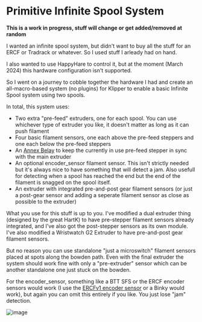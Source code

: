 # Primitive Infinite Spool System

**This is a work in progress, stuff will change or get added/removed at random**

I wanted an infinite spool system, but didn't want to buy all the stuff for an ERCF or Tradrack or whatever. So I used stuff I arleady had on hand.

I also wanted to use HappyHare to control it, but at the moment (March 2024) this hardware configuration isn't supported.

So I went on a journey to cobble together the hardware I had and create an all-macro-based system (no plugins) for Klipper to enable a basic Infinite Spool system using two spools.

In total, this system uses:

- Two extra "pre-feed" extruders, one for each spool. You can use whichever type of extruder you like, it doesn't matter as long as it can push filament
- Four basic filament sensors, one each above the pre-feed steppers and one each below the pre-feed steppers
- An [Annex Belay](https://github.com/Annex-Engineering/Belay) to keep the currently in use pre-feed stepper in sync with the main extruder
- An optional encoder_sensor filament sensor. This isn't strictly needed but it's always nice to have something that will detect a jam. Also usefull for detecting when a spool has reached the end but the end of the filament is snagged on the spool itself.
- An extruder with integrated pre-and-post gear filament sensors (or just a post-gear sensor and adding a seperate filament sensor as close as possible to the extruder)

What you use for this stuff is up to you. I've modified a dual extruder thing (designed by the great HartK) to have pre-stepper filament sensors already integrated, and I've also got the post-stepper sensors as its own module.
I've also modified a Wristwatch G2 Extruder to have pre-and-post gear filament sensors.

But no reason you can use standalone "just a microswitch" filament sensors placed at spots along the bowden path. Even with the final extruder the system should work fine with only a "pre-extruder" sensor which can be another standalone one just stuck on the bowden.

For the encoder_sensor, something like a BTT SFS or the ERCF encoder sensors would work (I use the [ERCFv1 encoder sensor](https://www.printables.com/model/389504-ercf-smart-filament-motion-sensor) or a Binky would work), but again you can omit this entirely if you like. You just lose "jam" detection.

![image](https://github.com/Esoterical/PrinterMods/assets/124253477/c60e5484-5af5-461d-abd2-52978d4fe428)
